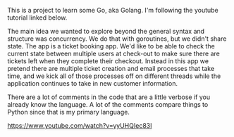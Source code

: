 This is a project to learn some Go, aka Golang. I'm following the youtube tutorial linked below. 

The main idea we wanted to explore beyond the general syntax and structure was concurrency. We do that with goroutines, but we didn't share state. The app is a ticket booking app. We'd like to be able to check the current state between multiple users at check-out to make sure there are tickets left when they complete their checkout. Instead in this app we pretend there are multiple ticket creation and email processes that take time, and we kick all of those processes off on different threads while the application continues to take in new customer information.

There are a lot of comments in the code that are a little verbose if you already know the language. A lot of the comments compare things to Python since that is my primary language.

https://www.youtube.com/watch?v=yyUHQIec83I



